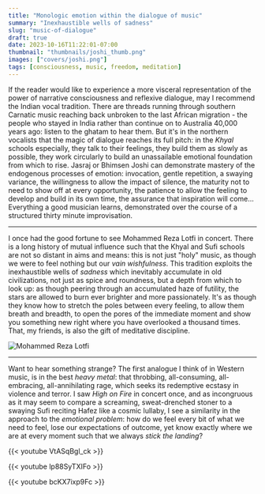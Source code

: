 ```yaml
---
title: "Monologic emotion within the dialogue of music"
summary: "Inexhaustible wells of sadness"
slug: "music-of-dialogue"
draft: true
date: 2023-10-16T11:22:01-07:00
thumbnail: "thumbnails/joshi_thumb.png"
images: ["covers/joshi.png"]
tags: [consciousness, music, freedom, meditation]
---
```


If the reader would like to experience a more visceral representation of the power of narrative consciousness and reflexive dialogue, may I recommend the Indian vocal tradition. There are threads running through southern Carnatic music reaching back unbroken to the last African migration - the people who stayed in India rather than continue on to Australia 40,000 years ago: listen to the ghatam to hear them. But it's in the northern vocalists that the magic of dialogue reaches its full pitch: in the *Khyal* schools especially, they talk to their feelings, they build them as slowly as possible, they work circularly to build an unassailable emotional foundation from which to rise. Jasraj or Bhimsen Joshi can demonstrate mastery of the endogenous processes of emotion: invocation, gentle repetition, a swaying variance, the willingness to allow the impact of silence, the maturity not to need to show off at every opportunity, the patience to allow the feeling to develop and build in its own time, the assurance that inspiration will come... Everything a good musician learns, demonstrated over the course of a structured thirty minute improvisation.

---

I once had the good fortune to see Mohammed Reza Lotfi in concert. There is a long history of mutual influence such that the Khyal and Sufi schools are not so distant in aims and means: this is not just "holy" music, as though we were to feel nothing but our *vain wishfulness*. This tradition exploits the inexhaustible wells of *sadness* which inevitably accumulate in old civilizations, not just as spice and roundness, but a depth from which to look up: as though peering through an accumulated haze of futility, the stars are allowed to burn ever brighter and more passionately. It's as though they know how to stretch the poles between every feeling, to allow them breath and breadth, to open the pores of the immediate moment and show you something new right where you have overlooked a thousand times. That, my friends, is also the gift of meditative discipline.

![Mohammed Reza Lotfi](/lotfi.jpg)

---

Want to hear something strange? The first analogue I think of in Western music, is in the best *heavy metal*: that throbbing, all-consuming, all-embracing, all-annihilating rage, which seeks its redemptive ecstasy in violence and terror. I saw *High on Fire* in concert once, and as incongruous as it may seem to compare a screaming, sweat-drenched stoner to a swaying Sufi reciting Hafez like a cosmic lullaby, I see a similarity in the approach to the *emotional problem*: how do we feel every bit of what we need to feel, lose our expectations of outcome, yet know exactly where we are at every moment such that we always *stick the landing*?

{{< youtube VtASqBgl_ck >}}

{{< youtube lp88SyTXIFo >}}

{{< youtube bcKX7ixp9Fc >}}

